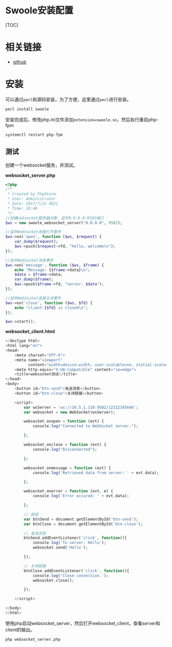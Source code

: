 # Swoole安装配置

[TOC]

# 相关链接

* [github](https://github.com/swoole/swoole-src)

# 安装

可以通过`pecl`和源码安装，为了方便，这里通过`pecl`进行安装。

```bash
pecl install swoole
```

安装完成后，修改php.ini文件添加`extension=swoole.so`，然后执行重启php-fpm

```shell
systemctl restart php-fpm
```

## 测试

创建一个websocket服务，并测试。

**websocket_server.php**

````php
<?php
/**
 * Created by PhpStorm.
 * User: Administrator
 * Date: 2017/7/21 0021
 * Time: 16:48
 */
//创建websocket服务器对象，监听0.0.0.0:9502端口
$ws = new swoole_websocket_server("0.0.0.0", 9502);

//监听WebSocket连接打开事件
$ws->on('open', function ($ws, $request) {
    var_dump($request);
    $ws->push($request->fd, "hello, welcome\n");
});

//监听WebSocket消息事件
$ws->on('message', function ($ws, $frame) {
    echo "Message: {$frame->data}\n";
    $data = $frame->data;
    var_dump($frame);
    $ws->push($frame->fd, "server: $data");
});

//监听WebSocket连接关闭事件
$ws->on('close', function ($ws, $fd) {
    echo "client-{$fd} is closed\n";
});

$ws->start();
````

**websocket_client.html**

````php
<!doctype html>
<html lang="en">
<head>
    <meta charset="UTF-8">
    <meta name="viewport"
          content="width=device-width, user-scalable=no, initial-scale=1.0, maximum-scale=1.0, minimum-scale=1.0">
    <meta http-equiv="X-UA-Compatible" content="ie=edge">
    <title>websocket测试</title>
</head>
<body>
    <button id="btn-send">发送消息</button>
    <button id="btn-close">关闭链接</button>

    <script>
        var wsServer = 'ws://10.5.1.110:9502/12312345646';
        var websocket = new WebSocket(wsServer);

        websocket.onopen = function (evt) {
            console.log("Connected to WebSocket server.");

        };

        websocket.onclose = function (evt) {
            console.log("Disconnected");

        };

        websocket.onmessage = function (evt) {
            console.log('Retrieved data from server: ' + evt.data);

        };

        websocket.onerror = function (evt, e) {
            console.log('Error occured: ' + evt.data);

        };

        // 按钮
        var btnSend = document.getElementById('btn-send');
        var btnClose = document.getElementById('btn-close');

        // 发送消息
        btnSend.addEventListener('click', function(){
            console.log('To server: Hello');
            websocket.send('Hello');

        });

        // 关闭链接
        btnClose.addEventListener('click', function(){
            console.log('Close connection.');
            websocket.close();

        });

    </script>

</body>
</html>
````

使用php启动websocket_server，然后打开websocket_client，查看server和client的输出。

````shell
php websocket_server.php
````

